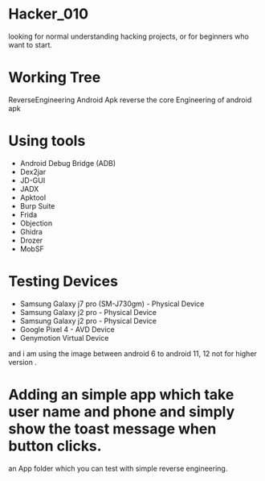 # Hacker_010
looking for normal understanding hacking projects, or for beginners who want to start. 

# Working Tree 

ReverseEngineering Android Apk 
reverse the core Engineering of android apk 

# Using tools 
- Android Debug Bridge (ADB)
- Dex2jar 
- JD-GUI
- JADX
- Apktool
- Burp Suite
- Frida 
- Objection
- Ghidra
- Drozer
- MobSF

# Testing Devices 
- Samsung Galaxy j7 pro (SM-J730gm) - Physical Device
- Samsung Galaxy j2 pro - Physical Device
- Samsung Galaxy j2 pro - Physical Device
- Google Pixel 4 - AVD Device 
- Genymotion Virtual Device 

and i am using the image between android 6 to android 11, 12 not for higher version . 

# Adding an simple app which take user name and phone and simply show the toast message when button clicks. 

an App folder which you can test with simple reverse engineering. 
